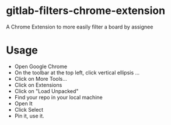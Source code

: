 # gitlab-filters-chrome-extension
A Chrome Extension to more easily filter a board by assignee

# Usage
- Open Google Chrome
- On the toolbar at the top left, click vertical ellipsis ...
- Click on More Tools...
- Click on Extensions
- Click on "Load Unpacked"
- Find your repo in your local machine
- Open It
- Click Select
- Pin it, use it.
